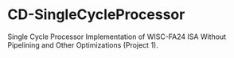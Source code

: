 # CD-SingleCycleProcessor
Single Cycle Processor Implementation of WISC-FA24 ISA Without Pipelining and Other Optimizations (Project 1).


